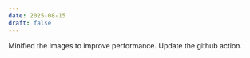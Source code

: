 ```yaml
---
date: 2025-08-15
draft: false
---
```

Minified the images to improve performance. Update the github action.
